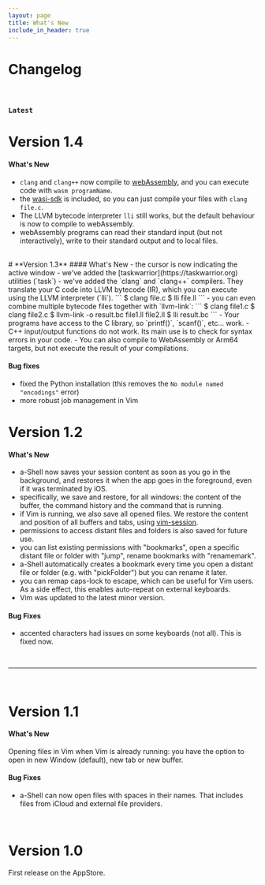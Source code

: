 ```yaml
---
layout: page
title: What's New
include_in_header: true
---
```


# Changelog

<br>

### `Latest`
# **Version 1.4**
#### What's New
- `clang` and `clang++` now compile to [webAssembly](https://wasmer.io), and you can execute code with `wasm programName`.
- the [wasi-sdk](https://wasi.dev) is included, so you can just compile your files with `clang file.c`.
- The LLVM bytecode interpreter `lli` still works, but the default behaviour is now to compile to webAssembly.
- webAssembly programs can read their standard input (but not interactively), write to their standard output and to local files.

<br>
# **Version 1.3**
#### What's New
- the cursor is now indicating the active window 
- we've added the [taskwarrior](https://taskwarrior.org) utilities (`task`) 
- we've added the `clang` and `clang++` compilers. They translate your C code into LLVM bytecode (IR), which you can execute using the LLVM interpreter (`lli`).
```
$ clang file.c
$ lli file.ll
```
- you can even combine multiple bytecode files together with `llvm-link`:
```
$ clang file1.c
$ clang file2.c
$ llvm-link -o result.bc file1.ll file2.ll
$ lli result.bc
```
- Your programs have access to the C library, so `printf()`, `scanf()`, etc... work.
- C++ input/output functions do not work. Its main use is to check for syntax errors in your code.
- You can also compile to WebAssembly or Arm64 targets, but not execute the result of your compilations. 


#### Bug fixes
- fixed the Python installation (this removes the `No module named "encodings"` error)
- more robust job management in Vim

# **Version 1.2**

#### What's New
- a-Shell now saves your session content as soon as you go in the background, and restores it when the app goes in the foreground, even if it was terminated by iOS. 
- specifically, we save and restore, for all windows: the content of the buffer, the command history and the command that is running.
- if Vim is running, we also save all opened files. We restore the content and position of all buffers and tabs, using [vim-session](https://github.com/xolox/vim-session).
- permissions to access distant files and folders is also saved for future use. 
- you can list existing permissions with "bookmarks", open a specific distant file or folder with "jump", rename bookmarks with "renamemark".
- a-Shell automatically creates a bookmark every time you open a distant file or folder (e.g. with "pickFolder") but you can rename it later.
- you can remap caps-lock to escape, which can be useful for Vim users. As a side effect, this enables auto-repeat on external keyboards. 
- Vim was updated to the latest minor version. 

#### Bug Fixes
- accented characters had issues on some keyboards (not all). This is fixed now.

<br>

________
<br>

# **Version 1.1**

#### What's New
Opening files in Vim when Vim is already running: you have the option to open in new Window (default), new tab or new buffer. 

#### Bug Fixes
- a-Shell can now open files with spaces in their names. That includes files from iCloud and external file providers. 

<br>

# **Version 1.0**
First release on the AppStore. 

<br>
